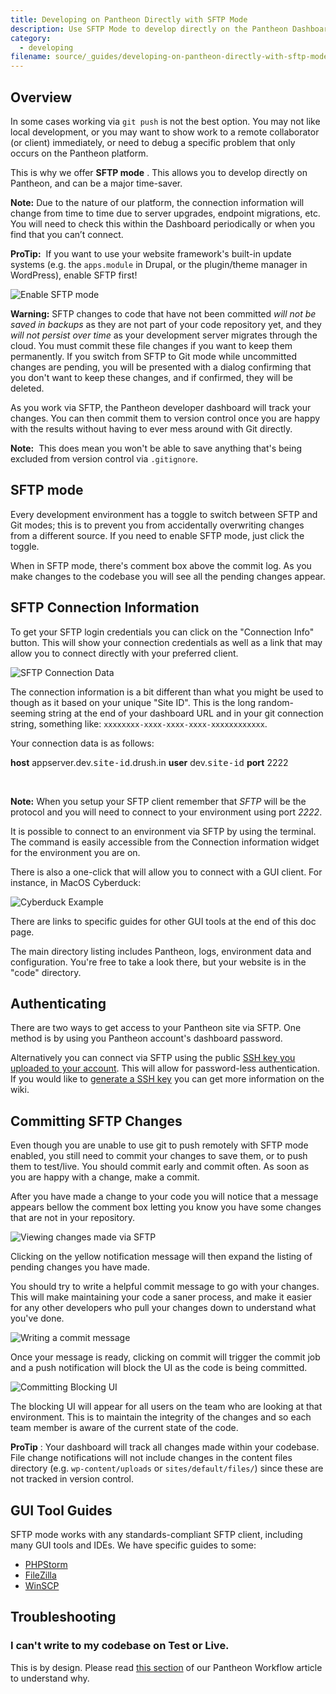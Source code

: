 ```yaml
---
title: Developing on Pantheon Directly with SFTP Mode
description: Use SFTP Mode to develop directly on the Pantheon Dashboard.
category:
  - developing
filename: source/_guides/developing-on-pantheon-directly-with-sftp-mode.md
---
```


## Overview
In some cases working via `git push` is not the best option. You may not like local development, or you may want to show work to a remote collaborator (or client) immediately, or need to debug a specific problem that only occurs on the Pantheon platform.

This is why we offer **SFTP mode** . This allows you to develop <me>directly on Pantheon, and can be a major time-saver.</me>

**Note:** Due to the nature of our platform, the connection information will change from time to time due to server upgrades, endpoint migrations, etc. You will need to check this within the Dashboard periodically or when you find that you can’t connect.

**ProTip:**  If you want to use your website framework's built-in update systems (e.g. the `apps.module` in Drupal, or the plugin/theme manager in WordPress), enable SFTP first!

![Enable SFTP mode](https://pantheon-systems.desk.com/customer/portal/attachments/278855)

**Warning:** SFTP changes to code that have not been committed _will not be saved in backups_ as they are not part of your code repository yet, and they _will not persist over time_ as your development server migrates through the cloud. You must commit these file changes if you want to keep them permanently. If you switch from SFTP to Git mode while uncommitted changes are pending, you will be presented with a dialog confirming that you don't want to keep these changes, and if confirmed, they will be deleted.

As you work via SFTP, the Pantheon developer dashboard will track your changes. You can then commit them to version control once you are happy with the results without having to ever mess around with Git directly.

**Note:**  This does mean you won't be able to save anything that's being excluded from version control via `.gitignore`.

## SFTP mode

Every development environment has a toggle to switch between SFTP and Git modes; this is to prevent you from accidentally overwriting changes from a different source. If you need to enable SFTP mode, just click the toggle.

When in SFTP mode, there's comment box above the commit log. As you make changes to the codebase you will see all the pending changes appear.

## SFTP Connection Information

To get your SFTP login credentials you can click on the "Connection Info" button. This will show your connection credentials as well as a link that may allow you to connect directly with your preferred client.

![SFTP Connection Data](https://pantheon-systems.desk.com/customer/portal/attachments/278856)

The connection information is a bit different than what you might be used to though as it based on your unique "Site ID". This is the long random-seeming string at the end of your dashboard URL and in your git connection string, something like: `xxxxxxxx-xxxx-xxxx-xxxx-xxxxxxxxxxxx`.

Your connection data is as follows:

<tbody>
		<tr>
			<td><b>host</b></td>
			<td>appserver.dev.<tt>site-id</tt>.drush.in</td>
		</tr>
		<tr>
			<td><b>user</b></td>
			<td>dev.<tt>site-id</tt>
</td>
		</tr>
		<tr>
			<td><b>port</b></td>
			<td>2222</td>
		</tr>
	</tbody>
 

**Note:** When you setup your SFTP client remember that _SFTP_ will be the protocol and you will need to connect to your environment using port _2222_.

It is possible to connect to an environment via SFTP by using the terminal. The command is easily accessible from the Connection information widget for the environment you are on.

There is also a one-click that will allow you to connect with a GUI client. For instance, in MacOS Cyberduck:

![Cyberduck Example](https://pantheon-systems.desk.com/customer/portal/attachments/278857)

There are links to specific guides for other GUI tools at the end of this doc page.

The main directory listing includes Pantheon, logs, environment data and configuration. You're free to take a look there, but your website is in the "code" directory.

## Authenticating

There are two ways to get access to your Pantheon site via SFTP. One method is by using you Pantheon account's dashboard password.  


Alternatively you can connect via SFTP using the public [SSH key you uploaded to your account](/documentation/getting-started/loading-ssh-keys/-loading-ssh-keys). This will allow for password-less authentication. If you would like to [generate a SSH key](/documentation/howto/generating-ssh-keys/-generating-ssh-keys) you can get more information on the wiki.

## Committing SFTP Changes

Even though you are unable to use git to push remotely with SFTP mode enabled, you still need to commit your changes to save them, or to push them to test/live. You should commit early and commit often. As soon as you are happy with a change, make a commit.

After you have made a change to your code you will notice that a message appears bellow the comment box letting you know you have some changes that are not in your repository.

![Viewing changes made via SFTP](https://pantheon-systems.desk.com/customer/portal/attachments/278859)

Clicking on the yellow notification message will then expand the listing of pending changes you have made.

You should try to write a helpful commit message to go with your changes. This will make maintaining your code a saner process, and make it easier for any other developers who pull your changes down to understand what you've done.

![Writing a commit message](https://pantheon-systems.desk.com/customer/portal/attachments/278861)

Once your message is ready, clicking on commit will trigger the commit job and a push notification will block the UI as the code is being committed.

![Committing Blocking UI](https://pantheon-systems.desk.com/customer/portal/attachments/278852)

The blocking UI will appear for all users on the team who are looking at that environment. This is to maintain the integrity of the changes and so each team member is aware of the current state of the code.

**ProTip** : Your dashboard will track all changes made within your codebase. File change notifications will not include changes in the content files directory (e.g. `wp-content/uploads` or `sites/default/files/`) since these are not tracked in version control.

## GUI Tool Guides

SFTP mode works with any standards-compliant SFTP client, including many GUI tools and IDEs. We have specific guides to some:

- [PHPStorm](/documentation/howto/configuring-jetbrains-phpstorm-ide-with-pantheon/)
- [FileZilla](/documentation/howto/filezilla-on-pantheon/)
- [WinSCP](/documentation/howto/using-winscp-on-pantheon/)


## Troubleshooting

### I can't write to my codebase on Test or Live.

This is by design. Please read [this section](/documentation/howto/using-the-pantheon-workflow/-using-the-pantheon-workflow#perms-test-live) of our Pantheon Workflow article to understand why.
